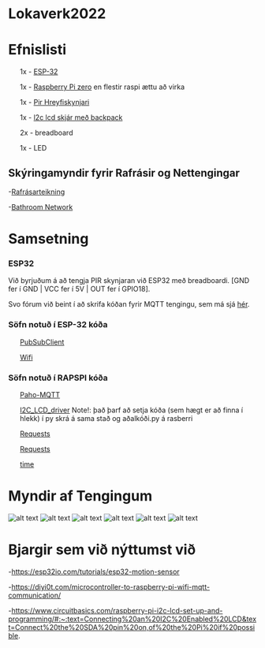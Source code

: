 # Lokaverk2022


<h1>Efnislisti</h1>
  <ul>1x - <a href="https://randomnerdtutorials.com/getting-started-with-esp32/">ESP-32</a></ul>
  <ul>1x - <a href="https://www.raspberrypi.com/products/raspberry-pi-zero/">Raspberry Pi zero</a> en flestir raspi ættu að virka</ul>
  <ul>1x - <a href="https://learn.adafruit.com/pir-passive-infrared-proximity-motion-sensor/how-pirs-work">Pir Hreyfiskynjari</a></ul>
  <ul>1x - <a href="https://www.electroschematics.com/arduino-i2c-lcd-backpack-introductory-tutorial/">l2c lcd skjár með backpack</a> </ul>
  <ul>2x - breadboard</ul>
  <ul>1x - LED</ul>
  

  <h2>Skýringamyndir fyrir Rafrásir og Nettengingar</h2>
  
      
 -[Rafrásarteikning](https://github.com/SerJunkan/Lokaverk2022/blob/main/circuit%20diagram%20toilet%20sensor.png)
 
 -[Bathroom Network](https://github.com/SerJunkan/Lokaverk2022/blob/main/Main%20Network%20Diagram.png)

<h1>Samsetning</h1>
<h3>ESP32</h3>
<p>Við byrjuðum á að tengja PIR skynjaran við ESP32 með breadboardi. [GND fer í GND | VCC fer í 5V | OUT fer í GPIO18].</p>
<p>Svo fórum við beint í að skrifa kóðan fyrir MQTT tengingu, sem má sjá <a href="https://github.com/SerJunkan/Lokaverk2022/blob/main/esp32_publisher.ino">hér</a>.</p>

<h3>Söfn notuð í ESP-32 kóða</h3>
  <ul><a href="https://pubsubclient.knolleary.net/">PubSubClient</a></ul>
  <ul><a href="https://www.arduino.cc/reference/en/libraries/wifi/">Wifi</a></ul>
  
<h3>Söfn notuð í RAPSPI kóða</h3>
  <ul><a href="https://pypi.org/project/paho-mqtt/">Paho-MQTT</a></ul>
  <ul><a href="https://www.circuitbasics.com/raspberry-pi-i2c-lcd-set-up-and-programming/#:~:text=Connecting%20an%20I2C%20Enabled%20LCD&text=Connect%20the%20SDA%20pin%20on,of%20the%20Pi%20if%20possible."> I2C_LCD_driver</a> Note!: það þarf að setja kóða (sem hægt er að finna í hlekk) í py skrá á sama stað og aðalkóði.py á rasberri</ul>
  <ul><a href="https://pypi.org/project/requests/">Requests</a></ul>
  <ul><a href="https://pypi.org/project/RPi.GPIO/">Requests</a></ul>
  <ul><a href="https://docs.python.org/3/library/time.html">time</a></ul>


# Myndir af Tengingum

![alt text](https://github.com/SerJunkan/Lokaverk2022/blob/main/connections/Tenging1.jpg)
![alt text](https://github.com/SerJunkan/Lokaverk2022/blob/main/connections/Tenging2.jpg)
![alt text](https://github.com/SerJunkan/Lokaverk2022/blob/main/connections/Tenging3.jpg)
![alt text](https://github.com/SerJunkan/Lokaverk2022/blob/main/connections/Tenging4.jpg)
![alt text](https://github.com/SerJunkan/Lokaverk2022/blob/main/connections/Tenging5.jpg)
![alt text](https://github.com/SerJunkan/Lokaverk2022/blob/main/connections/Tenging6.jpg)


# Bjargir sem við nýttumst við

-https://esp32io.com/tutorials/esp32-motion-sensor

-https://diyi0t.com/microcontroller-to-raspberry-pi-wifi-mqtt-communication/

-https://www.circuitbasics.com/raspberry-pi-i2c-lcd-set-up-and-programming/#:~:text=Connecting%20an%20I2C%20Enabled%20LCD&text=Connect%20the%20SDA%20pin%20on,of%20the%20Pi%20if%20possible.
